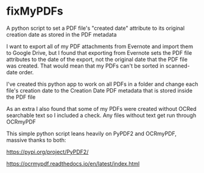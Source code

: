 # fixMyPDFs
A python script to set a PDF file's "created date" attribute to its original creation date as stored in the PDF metadata

I want to export all of my PDF attachments from Evernote and import them to Google Drive, but I found that exporting from Evernote sets the PDF file attributes to the date of the export, not the original date that the PDF file was created. That would mean that my PDFs can't be sorted in scanned-date order.

I've created this python app to work on all PDFs in a folder and change each file's creation date to the Creation Date PDF metadata that is stored inside the PDF file

As an extra I also found that some of my PDFs were created without OCRed searchable text so I included a check. Any files without text get run through OCRmyPDF

This simple python script leans heavily on PyPDF2 and OCRmyPDF, massive thanks to both:

https://pypi.org/project/PyPDF2/

https://ocrmypdf.readthedocs.io/en/latest/index.html
